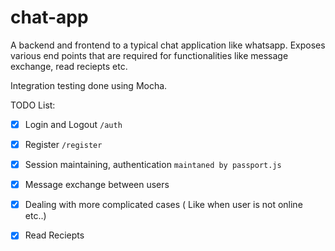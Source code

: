 # chat-app

A backend and frontend to a typical chat application like whatsapp. Exposes various end points that are required for functionalities like message exchange, read reciepts etc.

Integration testing done using Mocha. 

TODO List:

- [x] Login and Logout `/auth`
- [x] Register `/register`
- [x] Session maintaining, authentication `maintaned by passport.js`
- [x] Message exchange between users
- [x] Dealing with more complicated cases ( Like when user is not online etc..)
- [x] Read Reciepts

